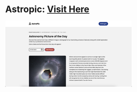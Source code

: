 # Astropic: <a href="https://danielle-higgins.github.io/astropic/" target="_blank">Visit Here</a>

<p>
  <img width="400" src="https://github.com/Danielle-Higgins/astropic/blob/main/img/astropic-preview1.png">
</p>

